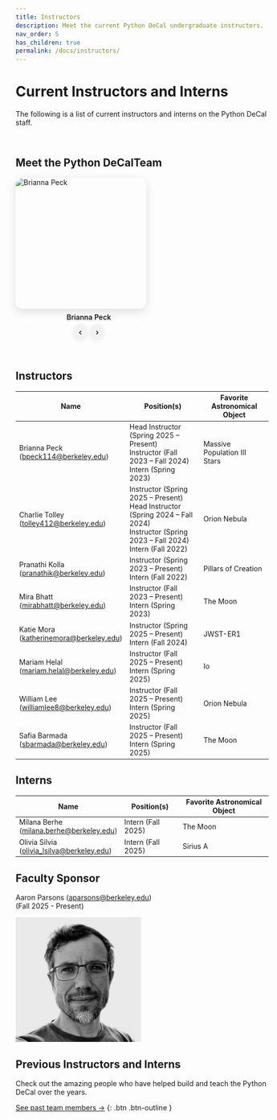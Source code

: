 ```yaml
---
title: Instructors
description: Meet the current Python DeCal undergraduate instructors.
nav_order: 5
has_children: true
permalink: /docs/instructors/
---
```


# Current Instructors and Interns

The following is a list of current instructors and interns on the Python DeCal staff. 

<div class="photo-rotator-wrap">
  <h2>Meet the Python DeCalTeam</h2>

  <div class="photo-rotator" id="rotator-team" data-interval="3500" aria-live="polite">
    <!-- Headshots (all instructors + interns) -->
    <img src="/assets/images/staff-photos/brianna.png"  alt="Brianna Peck"  data-name="Brianna Peck"  class="active">
    <img src="/assets/images/staff-photos/milanaphotohi.JPG"  alt="Milana Berhe"  data-name="Milana Berhe">
  </div>

  <!-- Caption updates automatically -->
  <div class="rotator-caption" id="rotator-team-caption">Brianna Peck</div>

  <div class="rotator-controls">
    <button class="rotator-btn" data-target="rotator-team" data-action="prev" aria-label="Previous photo">‹</button>
    <button class="rotator-btn" data-target="rotator-team" data-action="next" aria-label="Next photo">›</button>
  </div>
</div>

## Instructors

| Name           | Position(s)                                                         | Favorite Astronomical Object |
|----------------|---------------------------------------------------------------------|------------------------------|
| Brianna Peck<br>(bpeck114@berkeley.edu)| Head Instructor (Spring 2025 – Present)<br> Instructor (Fall 2023 – Fall 2024)<br>Intern (Spring 2023) | Massive Population III Stars |
| Charlie Tolley<br>(tolley412@berkeley.edu)| Instructor (Spring 2025 – Present)<br>Head Instructor (Spring 2024 – Fall 2024)<br>Instructor (Spring 2023 – Fall 2024)<br>Intern (Fall 2022)| Orion Nebula |
| Pranathi Kolla<br>(pranathik@berkeley.edu)| Instructor (Spring 2023 – Present)<br>Intern (Fall 2022)| Pillars of Creation |
| Mira Bhatt<br>(mirabhatt@berkeley.edu)| Instructor (Fall 2023 – Present)<br>Intern (Spring 2023)| The Moon |
| Katie Mora<br>(katherinemora@berkeley.edu)| Instructor (Spring 2025 – Present)<br>Intern (Fall 2024)| JWST-ER1 |
| Mariam Helal<br>(mariam.helal@berkeley.edu)| Instructor (Fall 2025 – Present)<br>Intern (Spring 2025)| Io |
| William Lee<br>(williamlee8@berkeley.edu)| Instructor (Fall 2025 – Present)<br>Intern (Spring 2025)| Orion Nebula |
| Safia Barmada<br>(sbarmada@berkeley.edu)| Instructor (Fall 2025 – Present)<br>Intern (Spring 2025)| The Moon |

## Interns

| Name          | Position(s)        | Favorite Astronomical Object |
|---------------|--------------------|------------------------------|
| Milana Berhe<br>(milana.berhe@berkeley.edu)| Intern (Fall 2025)| The Moon |
| Olivia Silvia<br>(olivia_lsilva@berkeley.edu)| Intern (Fall 2025)| Sirius A |

## Faculty Sponsor

Aaron Parsons (aparsons@berkeley.edu)<br>(Fall 2025 - Present)

<img src="/assets/images/aaron_parsons.png" alt="Photo of Aaron Parsons" width="250">

## Previous Instructors and Interns

Check out the amazing people who have helped build and teach the Python DeCal over the years. 

[See past team members →](docs/instructors/previous-instructors.md)
{: .btn .btn-outline }

<style>
    .photo-rotator-wrap { display:inline-block; margin:1rem 0 2rem; }
    .photo-rotator { position:relative; width:260px; height:260px; overflow:hidden; border-radius:14px; box-shadow:0 6px 20px rgba(0,0,0,.12); }
    .photo-rotator img { position:absolute; inset:0; width:100%; height:100%; object-fit:cover; opacity:0; transition:opacity .4s ease; }
    .photo-rotator img.active { opacity:1; }
    .rotator-caption { margin-top:.5rem; text-align:center; font-weight:600; }
    .rotator-controls { display:flex; gap:.5rem; justify-content:center; margin-top:.4rem; }
    .rotator-btn { border:0; padding:.3rem .6rem; border-radius:999px; box-shadow:0 2px 8px rgba(0,0,0,.1); cursor:pointer; background:#f2f2f2; font-size:1.2rem; line-height:1; }
    .rotator-btn:hover { background:#e8e8e8; }
    @media (max-width:500px){ .photo-rotator{ width:100%; height:220px; } }
</style>

<script src="/assets/js/rotator.js" defer></script>